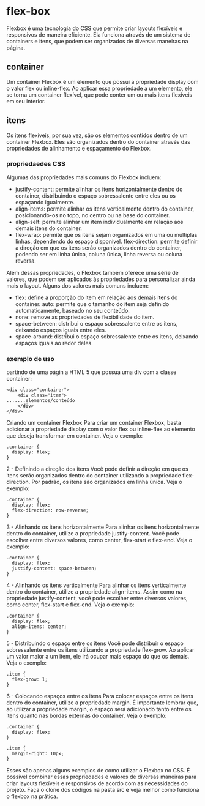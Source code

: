 # flex-box
Flexbox é uma tecnologia do CSS que permite criar layouts flexíveis e responsivos de maneira eficiente. Ela funciona através de um sistema de containers e itens, que podem ser organizados de diversas maneiras na página.

## container
Um container Flexbox é um elemento que possui a propriedade display com o valor flex ou inline-flex. Ao aplicar essa propriedade a um elemento, ele se torna um container flexível, que pode conter um ou mais itens flexíveis em seu interior.

## itens
Os itens flexíveis, por sua vez, são os elementos contidos dentro de um container Flexbox. Eles são organizados dentro do container através das propriedades de alinhamento e espaçamento do Flexbox.


### propriedaedes CSS
Algumas das propriedades mais comuns do Flexbox incluem:
- justify-content: permite alinhar os itens horizontalmente dentro do container, distribuindo o espaço sobressalente entre eles ou os espaçando igualmente.
- align-items: permite alinhar os itens verticalmente dentro do container, posicionando-os no topo, no centro ou na base do container.
- align-self: permite alinhar um item individualmente em relação aos demais itens do container.
- flex-wrap: permite que os itens sejam organizados em uma ou múltiplas linhas, dependendo do espaço disponível.
flex-direction: permite definir a direção em que os itens serão organizados dentro do container, podendo ser em linha única, coluna única, linha reversa ou coluna reversa.

Além dessas propriedades, o Flexbox também oferece uma série de valores, que podem ser aplicados às propriedades para personalizar ainda mais o layout. Alguns dos valores mais comuns incluem:

- flex: define a proporção do item em relação aos demais itens do container.
auto: permite que o tamanho do item seja definido automaticamente, baseado no seu conteúdo.
- none: remove as propriedades de flexibilidade do item.
- space-between: distribui o espaço sobressalente entre os itens, deixando espaços iguais entre eles.
- space-around: distribui o espaço sobressalente entre os itens, deixando espaços iguais ao redor deles.

### exemplo de uso
partindo de uma págin a HTML 5 que possua uma div com a classe container:
```
<div class="container">
    <div class="item">
.......elementos/conteúdo
    </div>
</div>
```

 Criando um container Flexbox
Para criar um container Flexbox, basta adicionar a propriedade display com o valor flex ou inline-flex ao elemento que deseja transformar em container. Veja o exemplo:
```
.container {
  display: flex;
}

```

2 - Definindo a direção dos itens
Você pode definir a direção em que os itens serão organizados dentro do container utilizando a propriedade flex-direction. Por padrão, os itens são organizados em linha única. Veja o exemplo:
```
.container {
  display: flex;
  flex-direction: row-reverse;
}

```

3 - Alinhando os itens horizontalmente
Para alinhar os itens horizontalmente dentro do container, utilize a propriedade justify-content. Você pode escolher entre diversos valores, como center, flex-start e flex-end. Veja o exemplo:

```
.container {
  display: flex;
  justify-content: space-between;
}
```

4 - Alinhando os itens verticalmente
Para alinhar os itens verticalmente dentro do container, utilize a propriedade align-items. Assim como na propriedade justify-content, você pode escolher entre diversos valores, como center, flex-start e flex-end. Veja o exemplo:
```
.container {
  display: flex;
  align-items: center;
}

```

5 - Distribuindo o espaço entre os itens
Você pode distribuir o espaço sobressalente entre os itens utilizando a propriedade flex-grow. Ao aplicar um valor maior a um item, ele irá ocupar mais espaço do que os demais. Veja o exemplo:
```
.item {
  flex-grow: 1;
}

```

6 - Colocando espaços entre os itens
Para colocar espaços entre os itens dentro do container, utilize a propriedade margin. É importante lembrar que, ao utilizar a propriedade margin, o espaço será adicionado tanto entre os itens quanto nas bordas externas do container. Veja o exemplo:
```
.container {
  display: flex;
}

.item {
  margin-right: 10px;
}

```

Esses são apenas alguns exemplos de como utilizar o Flexbox no CSS. É possível combinar essas propriedades e valores de diversas maneiras para criar layouts flexíveis e responsivos de acordo com as necessidades do projeto. Faça o clone dos códigos na pasta src e veja melhor como funciona o flexbox na prática.